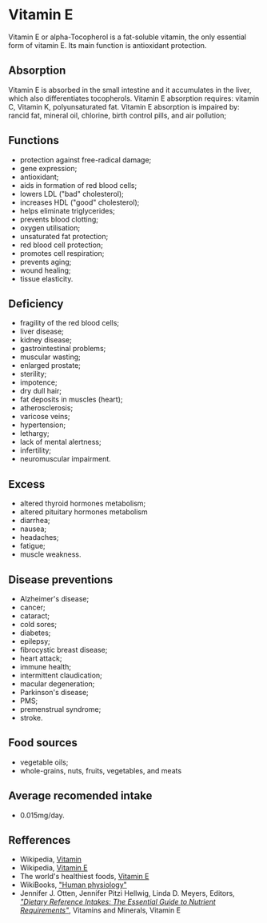 # Vitamin E
Vitamin E or alpha-Tocopherol is a fat-soluble vitamin, the only essential form of vitamin E. Its main function is antioxidant protection.

## Absorption
Vitamin E is absorbed in the small intestine and it accumulates in the liver, which also differentiates tocopherols.
Vitamin E absorption requires: vitamin C, Vitamin K, polyunsaturated fat.
Vitamin E absorption is impaired by: rancid fat, mineral oil, chlorine, birth control pills, and air pollution;

## Functions
- protection against free-radical damage;
- gene expression;
- antioxidant;
- aids in formation of red blood cells;
- lowers LDL ("bad" cholesterol);
- increases HDL ("good" cholesterol);
- helps eliminate triglycerides;
- prevents blood clotting;
- oxygen utilisation;
- unsaturated fat protection;
- red blood cell protection;
- promotes cell respiration;
- prevents aging;
- wound healing;
- tissue elasticity.

## Deficiency
- fragility of the red blood cells;
- liver disease;
- kidney disease;
- gastrointestinal problems;
- muscular wasting;
- enlarged prostate;
- sterility;
- impotence;
- dry dull hair;
- fat deposits in muscles (heart);
- atherosclerosis;
- varicose veins;
- hypertension;
- lethargy;
- lack of mental alertness;
- infertility;
- neuromuscular impairment. 

## Excess
- altered thyroid hormones metabolism;
- altered pituitary hormones metabolism
- diarrhea;
- nausea;
- headaches;
- fatigue;
- muscle weakness.

## Disease preventions
- Alzheimer's disease;
- cancer;
- cataract;
- cold sores;
- diabetes;
- epilepsy;
- fibrocystic breast disease;
- heart attack;
- immune health;
- intermittent claudication;
- macular degeneration;
- Parkinson's disease;
- PMS;
- premenstrual syndrome;
- stroke.

## Food sources
- vegetable oils;
- whole-grains, nuts, fruits, vegetables, and meats

## Average recomended intake
- 0.015mg/day.

## Refferences
- Wikipedia, [Vitamin](https://en.wikipedia.org/wiki/Vitamin)
- Wikipedia, [Vitamin E](https://en.wikipedia.org/wiki/Vitamin_E)
- The world's healthiest foods, [Vitamin E](http://www.whfoods.com/genpage.php?tname=nutrient&dbid=111)
- WikiBooks, ["Human physiology"](https://en.wikibooks.org/wiki/Human_Physiology/Nutrition#Vitamins)
- Jennifer J. Otten, Jennifer Pitzi Hellwig, Linda D. Meyers, Editors, [_"Dietary Reference Intakes: The Essential Guide to Nutrient Requirements"_](https://www.amazon.com/Dietary-Reference-Intakes-Essential-Requirements/dp/0309157420), Vitamins and Minerals, Vitamin E